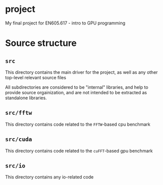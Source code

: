 # project

My final project for EN605.617 - intro to GPU programming

# Source structure
## `src`
This directory contains the main driver for the project, as well as any other top-level relevant source files

All subdirectories are considered to be "internal" libraries, and help to provide source orgainization, and are not intended to be extracted as standalone libraries.

## `src/fftw`
This directory contains code related to the `FFTW`-based cpu benchmark

## `src/cuda`
This directory contains code related to the `cuFFT`-based gpu benchmark

## `src/io`
This directory contains any io-related code

